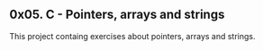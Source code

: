 ## 0x05. C - Pointers, arrays and strings

This project containg exercises about pointers, arrays and strings.